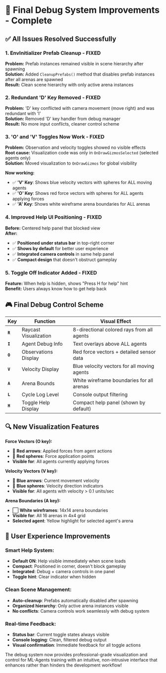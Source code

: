 # 🎯 **Final Debug System Improvements - Complete**

## ✅ **All Issues Resolved Successfully**

### **1. EnvInitializer Prefab Cleanup - FIXED**

**Problem:** Prefab instances remained visible in scene hierarchy after spawning  
**Solution:** Added `CleanupPrefabs()` method that disables prefab instances after all arenas are spawned  
**Result:** Clean scene hierarchy with only active arena instances

### **2. Redundant 'D' Key Removed - FIXED**

**Problem:** 'D' key conflicted with camera movement (move right) and was redundant with 'I'  
**Solution:** Removed 'D' key handler from debug manager  
**Result:** No more input conflicts, cleaner control scheme

### **3. 'O' and 'V' Toggles Now Work - FIXED**

**Problem:** Observation and velocity toggles showed no visible effects  
**Root cause:** Visualization code was only in `OnDrawGizmosSelected` (selected agents only)  
**Solution:** Moved visualization to `OnDrawGizmos` for global visibility

**Now working:**

- ✅ **'V' Key**: Shows blue velocity vectors with spheres for ALL moving agents
- ✅ **'O' Key**: Shows red force vectors with spheres for ALL agents applying forces
- ✅ **'A' Key**: Shows white wireframe arena boundaries for ALL arenas

### **4. Improved Help UI Positioning - FIXED**

**Before:** Centered help panel that blocked view  
**After:**

- ✅ **Positioned under status bar** in top-right corner
- ✅ **Shows by default** for better user experience
- ✅ **Integrated camera controls** in same help panel
- ✅ **Compact design** that doesn't obstruct gameplay

### **5. Toggle Off Indicator Added - FIXED**

**Feature:** When help is hidden, shows "Press H for help" hint  
**Benefit:** Users always know how to get help back

## **🎮 Final Debug Control Scheme**

| Key     | Function              | Visual Effect                               |
| ------- | --------------------- | ------------------------------------------- |
| **`R`** | Raycast Visualization | 8-directional colored rays from all agents  |
| **`I`** | Agent Debug Info      | Text overlays above ALL agents              |
| **`O`** | Observations Display  | Red force vectors + detailed sensor data    |
| **`V`** | Velocity Display      | Blue velocity vectors for all moving agents |
| **`A`** | Arena Bounds          | White wireframe boundaries for all arenas   |
| **`L`** | Cycle Log Level       | Console output filtering                    |
| **`H`** | Toggle Help Display   | Compact help panel (shown by default)       |

## **🔍 New Visualization Features**

**Force Vectors (O key):**

- 🔴 **Red arrows**: Applied forces from agent actions
- 🔴 **Red spheres**: Force application points
- **Visible for**: All agents currently applying forces

**Velocity Vectors (V key):**

- 🔵 **Blue arrows**: Current movement velocity
- 🔵 **Blue spheres**: Velocity direction indicators
- **Visible for**: All agents with velocity > 0.1 units/sec

**Arena Boundaries (A key):**

- ⬜ **White wireframes**: 14x14 arena boundaries
- **Visible for**: All 16 arenas in 4x4 grid
- **Selected agent**: Yellow highlight for selected agent's arena

## **🚀 User Experience Improvements**

### **Smart Help System:**

- **Default ON**: Help visible immediately when scene loads
- **Compact**: Positioned in corner, doesn't block gameplay
- **Integrated**: Debug + camera controls in one panel
- **Toggle hint**: Clear indicator when hidden

### **Clean Scene Management:**

- **Auto-cleanup**: Prefabs automatically disabled after spawning
- **Organized hierarchy**: Only active arena instances visible
- **No conflicts**: Camera controls work seamlessly with debug system

### **Real-time Feedback:**

- **Status bar**: Current toggle states always visible
- **Console logging**: Clean, filtered debug output
- **Visual confirmation**: Immediate feedback for all toggle actions

The debug system now provides professional-grade visualization and control for ML-Agents training with an intuitive, non-intrusive interface that enhances rather than hinders the development workflow!
